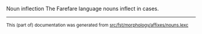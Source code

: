 Noun inflection
The Farefare language nouns inflect in cases.

* * *

<small>This (part of) documentation was generated from [src/fst/morphology/affixes/nouns.lexc](https://github.com/giellalt/lang-gur/blob/main/src/fst/morphology/affixes/nouns.lexc)</small>

